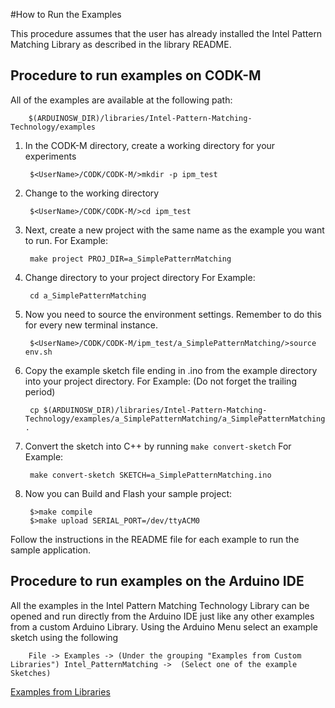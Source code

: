 #How to Run the Examples

This procedure assumes that the user has already installed the Intel Pattern Matching Library
as described in the library README.

## Procedure to run examples on CODK-M

All of the examples are available at the following path:

        $(ARDUINOSW_DIR)/libraries/Intel-Pattern-Matching-Technology/examples 

1. In the CODK-M directory, create a working directory for your experiments

        $<UserName>/CODK/CODK-M/>mkdir -p ipm_test 
        
2. Change to the working directory

        $<UserName>/CODK/CODK-M/>cd ipm_test 
        
3. Next, create a new project with the same name as the example you want to run.
For Example:

        make project PROJ_DIR=a_SimplePatternMatching 
        
4. Change directory to your project directory
For Example:

        cd a_SimplePatternMatching 
        
5. Now you need to source the environment settings. Remember to do this for every new terminal instance.

        $<UserName>/CODK/CODK-M/ipm_test/a_SimplePatternMatching/>source env.sh 
        
6. Copy the example sketch file ending in .ino from the example directory into your project directory.
For Example: (Do not forget the trailing period)

        cp $(ARDUINOSW_DIR)/libraries/Intel-Pattern-Matching-Technology/examples/a_SimplePatternMatching/a_SimplePatternMatching.ino . 
        
7. Convert the sketch into C++ by running `make convert-sketch`
For Example:

        make convert-sketch SKETCH=a_SimplePatternMatching.ino 
        
8. Now you can  Build and Flash your sample project:

        $>make compile
        $>make upload SERIAL_PORT=/dev/ttyACM0
        
        
Follow the instructions in the README file for each example to run the sample application.

## Procedure to run examples on the Arduino IDE

All the examples in the Intel Pattern Matching Technology Library can be opened and run directly from the Arduino IDE just like any other examples from a custom Arduino Library. Using the Arduino Menu select an example sketch using the following 

        File -> Examples -> (Under the grouping "Examples from Custom Libraries") Intel_PatternMatching ->  (Select one of the example Sketches)


[Examples from Libraries](https://www.arduino.cc/en/Tutorial/LibraryExamples)
